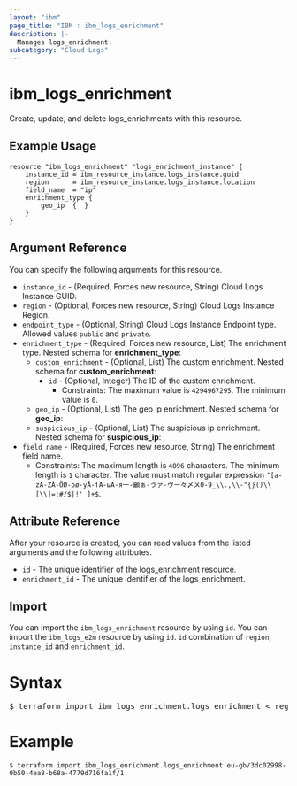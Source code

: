 ```yaml
---
layout: "ibm"
page_title: "IBM : ibm_logs_enrichment"
description: |-
  Manages logs_enrichment.
subcategory: "Cloud Logs"
---
```


# ibm_logs_enrichment

Create, update, and delete logs_enrichments with this resource.

## Example Usage

```hcl
resource "ibm_logs_enrichment" "logs_enrichment_instance" {
	instance_id = ibm_resource_instance.logs_instance.guid
  	region      = ibm_resource_instance.logs_instance.location
	field_name  = "ip"
	enrichment_type {
		geo_ip  {  }
	}
}
```

## Argument Reference

You can specify the following arguments for this resource.

* `instance_id` - (Required, Forces new resource, String)  Cloud Logs Instance GUID.
* `region` - (Optional, Forces new resource, String) Cloud Logs Instance Region.
* `endpoint_type` - (Optional, String) Cloud Logs Instance Endpoint type. Allowed values `public` and `private`.
* `enrichment_type` - (Required, Forces new resource, List) The enrichment type.
Nested schema for **enrichment_type**:
	* `custom_enrichment` - (Optional, List) The custom enrichment.
	Nested schema for **custom_enrichment**:
		* `id` - (Optional, Integer) The ID of the custom enrichment.
		  * Constraints: The maximum value is `4294967295`. The minimum value is `0`.
	* `geo_ip` - (Optional, List) The geo ip enrichment.
	Nested schema for **geo_ip**:
	* `suspicious_ip` - (Optional, List) The suspicious ip enrichment.
	Nested schema for **suspicious_ip**:
* `field_name` - (Required, Forces new resource, String) The enrichment field name.
  * Constraints: The maximum length is `4096` characters. The minimum length is `1` character. The value must match regular expression `^[a-zA-ZÀ-ÖØ-öø-ÿĀ-ſΑ-ωА-я一-龥ぁ-ゔァ-ヴー々〆〤0-9_\\.,\\-"{}()\\[\\]=:#/$|!' ]+$`.

## Attribute Reference

After your resource is created, you can read values from the listed arguments and the following attributes.

* `id` - The unique identifier of the logs_enrichment resource.
* `enrichment_id` - The unique identifier of the logs_enrichment.


## Import

You can import the `ibm_logs_enrichment` resource by using `id`. You can import the `ibm_logs_e2m` resource by using `id`. `id` combination of `region`, `instance_id` and `enrichment_id`.

# Syntax
<pre>
$ terraform import ibm_logs_enrichment.logs_enrichment < region >/< instance_id >/< enrichment_id >
</pre>

# Example
```
$ terraform import ibm_logs_enrichment.logs_enrichment eu-gb/3dc02998-0b50-4ea8-b68a-4779d716fa1f/1
```
